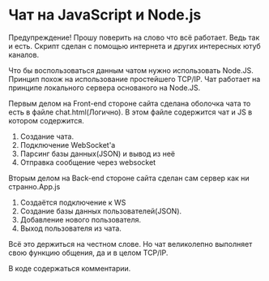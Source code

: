 # Чат на JavaScript и Node.js
Предупреждение! Прошу поверить на слово что всё работает. Ведь так и есть. Скрипт сделан с помощью интернета и других интересных ютуб каналов.

Что бы воспользоваться данным чатом нужно использовать Node.JS. Принцип похож на использование простейшего TCP/IP.
Чат работает на принципе локального сервера основаного на Node.JS.

Первым делом на Front-end стороне сайта сделана оболочка чата то есть в файле chat.html(Логично).
В этом файле содержится чат и JS в котором содержится.
1. Создание чата.
2. Подключение WebSocket'а
3. Парсинг базы данных(JSON) и вывод из неё
4. Отправка сообщение через websocket

Вторым делом на Back-end стороне сайта сделан сам сервер как ни странно.App.js
1. Создаётся подключение к WS
2. Создание базы данных пользователей(JSON).
3. Добавление нового пользователя.
4. Выход пользователя из чата.

Всё это держиться на честном слове. Но чат великолепно выполняет свою функцию общения, да и в целом TCP/IP.

В коде содержаться комментарии.
